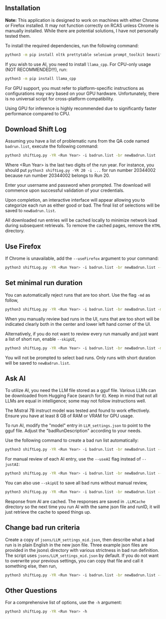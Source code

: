## Installation

**Note:** This application is designed to work on machines with either Chrome or Firefox installed. It may not function correctly on RCAS unless Chrome is manually installed. While there are potential solutions, I have not personally tested them.

To install the required dependencies, run the following command:

```bash
python3 -m pip install nltk prettytable selenium prompt_toolkit beautifulsoup4 pyfiglet chromedriver_autoinstaller tqdm
```

If you wish to use AI, you need to install `llama_cpp`. For CPU-only usage (NOT RECOMMENDED!!!), run:

```bash
python3 -m pip install llama_cpp
```

For GPU support, you must refer to platform-specific instructions as configurations may vary based on your GPU hardware. Unfortunately, there is no universal script for cross-platform compatibility.

Using GPU for inference is highly recommended due to significantly faster performance compared to CPU.

## Download Shift Log

Assuming you have a list of problematic runs from the QA code named `badrun.list`, execute the following command:

```bash
python3 shiftLog.py -YR <Run Year> -i badrun.list -br newBadrun.list
```

Where \<Run Year\> is the last two digits of the run year. For instance, you should put `python3 shiftLog.py -YR 20 -i ...` for run number 20344002 because run number 20344002 belongs to Run 20. 

Enter your username and password when prompted. The download will commence upon successful validation of your credentials.

Upon completion, an interactive interface will appear allowing you to categorize each run as either good or bad. The final list of selections will be saved to `newBadrun.list`.

All downloaded run entries will be cached locally to minimize network load during subsequent retrievals. To remove the cached pages, remove the `HTML` directory. 

## Use Firefox

If Chrome is unavailable, add the `--useFirefox` argument to your command:

```bash
python3 shiftLog.py -YR <Run Year> -i badrun.list -br newBadrun.list --useFirefox
```

## Set minimal run duration

You can automatically reject runs that are too short. Use the flag `-md` as follow,

```bash
python3 shiftLog.py -YR <Run Year> -i badrun.list -br newBadrun.list -md <minimum duration in seconds>
```

When you manually review bad runs in the UI, runs that are too short will be indicated clearly both in the center and lower left hand corner of the UI.

Alternatively, if you do not want to review every run manually and just want a list of short run, enable `--skipUI`,

```bash
python3 shiftLog.py -YR <Run Year> -i badrun.list -br newBadrun.list -md <minimum duration in seconds> --skipUI
```

You will not be prompted to select bad runs. Only runs with short duration will be saved to `newBadrun.list`.


## Ask AI

To utilize AI, you need the LLM file stored as a gguf file. Various LLMs can be downloaded from Hugging Face (search for it). Keep in mind that not all LLMs are equal in intelligence; some may not follow instructions well.

The Mistral 7B instruct model was tested and found to work effectively. Ensure you have at least 8 GB of RAM or VRAM for GPU usage.

To run AI, modify the "model" entry in `LLM_settings.json` to point to the gguf file. Adjust the "badRunDescription" according to your needs.

Use the following command to create a bad run list automatically:

```bash
python3 shiftLog.py -YR <Run Year> -i badrun.list -br newBadrun.list --useAI
```

For manual review of each AI entry, use the `--useAI` flag instead of `--justAI`:

```bash
python3 shiftLog.py -YR <Run Year> -i badrun.list -br newBadrun.list --useAI 
```

You can also use `--skipUI` to save all bad runs without manual review,

```bash
python3 shiftLog.py -YR <Run Year> -i badrun.list -br newBadrun.list --useAI --skipUI
```

Response from AI are cached. The responses are saved in `.LLMCache` directory so the next time you run AI with the same json file and runID, it will just retrieve the cache to speed things up.

## Change bad run criteria

Create a copy of `jsons/LLM_settings_mid.json`, then describe what a bad run is in plain English in the new json file. Three example json files are provided in the jsons\ directory with various strictness in bad run definition. The script uses `jsons/LLM_settings_mid.json` by default. If you do not want to overwrite your previous settings, you can copy that file and call it something else, then run,

```bash
python3 shiftLog.py -YR <Run Year> -i badrun.list -br newBadrun.list --useAI --jsonAI <the new json filename>
```

## Other Questions

For a comprehensive list of options, use the `-h` argument:

```bash
python3 shiftLog.py -YR <Run Year> -h
```
